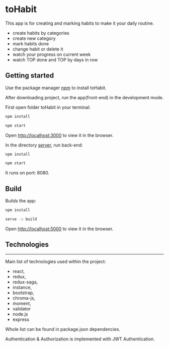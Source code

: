 # toHabit

This app is for creating and marking habits to make it your daily routine.
 - create habits by categories
 - create new category
 - mark habits done
 - change habit or delete it
 - watch your progress on current week
 - watch TOP done and TOP by days in row

## Getting started

Use the package manager [npm](https://www.npmjs.com/get-npm) to install toHabit.

After downloading project, run the app(front-end) in the development mode.

First open folder toHabit in your terminal:

```bash
npm install
```
```bash
npm start
```

Open [http://localhost:3000](http://localhost:3000) to view it in the browser.

In the directory [server](/server), run back-end:

```bash
npm install
```
```bash
npm start
```
It runs on port: 8080.

## Build

Builds the app:

```bash
npm install
```
```bash
serve -s build
```

Open [http://localhost:5000](http://localhost:5000) to view it in the browser.

## Technologies
***
Main list of technologies used within the project:

   * react,
   * redux,
   * redux-saga,
   * instance,
   * bootstrap,
   * chroma-js,
   * moment,
   * validator
   * node.js
   * express
   
Whole list can be found in package.json dependencies.

Authentication & Authorization is implemented with JWT Authentication.